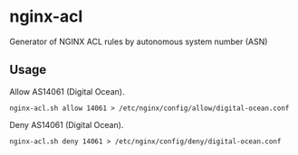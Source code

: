 # nginx-acl
Generator of NGINX ACL rules by autonomous system number (ASN)

## Usage
Allow AS14061 (Digital Ocean).
```
nginx-acl.sh allow 14061 > /etc/nginx/config/allow/digital-ocean.conf
```
Deny AS14061 (Digital Ocean).
```
nginx-acl.sh deny 14061 > /etc/nginx/config/deny/digital-ocean.conf
```
